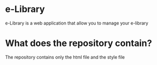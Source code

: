 # e-Library

e-Library is a web application that allow you to manage your e-library 

# What does the repository contain? 
The repository contains only the html file and the style file 
